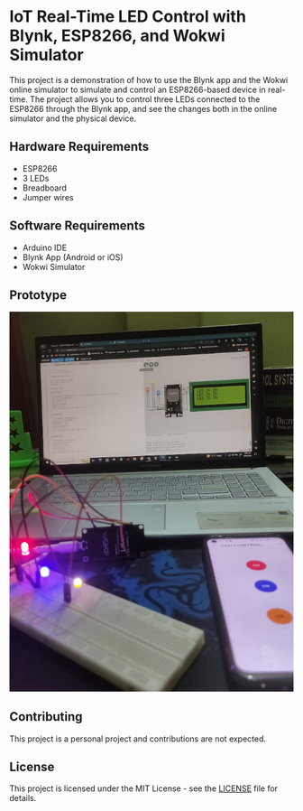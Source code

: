 <!DOCTYPE html>
<html>
<head>
</head>
<body>
	<h1>IoT Real-Time LED Control with Blynk, ESP8266, and Wokwi Simulator</h1>
	<p>This project is a demonstration of how to use the Blynk app and the Wokwi online simulator to simulate and control an ESP8266-based device in real-time. The project allows you to control three LEDs connected to the ESP8266 through the Blynk app, and see the changes both in the online simulator and the physical device.</p>

<h2>Hardware Requirements</h2>
<ul>
	<li>ESP8266</li>
	<li>3 LEDs</li>
	<li>Breadboard</li>
	<li>Jumper wires</li>
</ul>

<h2>Software Requirements</h2>
<ul>
	<li>Arduino IDE</li>
	<li>Blynk App (Android or iOS)</li>
	<li>Wokwi Simulator</li>
</ul>


<h2>Prototype</h2>
<p align="center">
	<img src="https://github.com/joyontadasjoy/IoT-Real-Time-LED-Control-with-Blynk-ESP8266-and-Wokwi-Simulator-/blob/main/IoT%20Real-Time%20LED%20Control%20with%20Blynk%2C%20ESP8266%2C%20and%20Wokwi%20Simulator.jpg" alt="Prototype" width="600">
</p>


<h2>Contributing</h2>
<p>This project is a personal project and contributions are not expected.</p>

<h2>License</h2>
<p>This project is licensed under the MIT License - see the <a href="LICENSE">LICENSE</a> file for details.</p>
</body>
</html>

